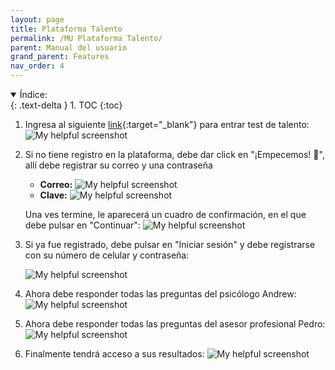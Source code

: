 ```yaml
---
layout: page
title: Plataforma Talento
permalink: /MU Plataforma Talento/
parent: Manual del usuario
grand_parent: Features
nav_order: 4
---
```



<details open markdown="block">
  <summary>
    Índice:
  </summary>
  {: .text-delta }
1. TOC
{:toc}
</details>


1. Ingresa al siguiente [link](https://talento-qe.herokuapp.com/){:target="_blank"} para entrar test de talento:
    ![My helpful screenshot](https://cdn.discordapp.com/attachments/955522800918085689/1047285515348606976/image.png)

2. Si no tiene registro en la plataforma, debe dar click en "¡Empecemos! 🙌", allí debe registrar su correo y una contraseña

    - **Correo:**
    ![My helpful screenshot](https://cdn.discordapp.com/attachments/955522800918085689/1047286218741792768/image.png)
    - **Clave:**
    ![My helpful screenshot](https://cdn.discordapp.com/attachments/955522800918085689/1047286308265005096/image.png)

    Una ves termine, le aparecerá un cuadro de confirmación, en el que debe pulsar en "Continuar":
    ![My helpful screenshot](https://cdn.discordapp.com/attachments/955522800918085689/1047286968934993920/image.png)

3. Si ya fue registrado, debe pulsar en "Iniciar sesión" y debe registrarse con su número de celular y contraseña:

    ![My helpful screenshot](https://cdn.discordapp.com/attachments/955522800918085689/1047288679447662662/image.png)

4. Ahora debe responder todas las preguntas del psicólogo Andrew:
    ![My helpful screenshot](https://cdn.discordapp.com/attachments/955522800918085689/1047287325689909258/image.png)

5. Ahora debe responder todas las preguntas del asesor profesional Pedro:
    ![My helpful screenshot](https://cdn.discordapp.com/attachments/955522800918085689/1047289459743395892/image.png)

6. Finalmente tendrá acceso a sus resultados:
    ![My helpful screenshot](https://cdn.discordapp.com/attachments/955522800918085689/1047288212479025222/image.png)
















